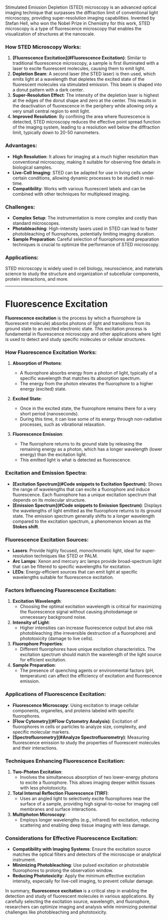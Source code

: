 Stimulated Emission Depletion (STED) microscopy is an advanced optical imaging technique that surpasses the diffraction limit of conventional light microscopy, providing super-resolution imaging capabilities. Invented by Stefan Hell, who won the Nobel Prize in Chemistry for this work, STED microscopy is a type of fluorescence microscopy that enables the visualization of structures at the nanoscale.

### How STED Microscopy Works:

1. **[Fluorescence Excitation](#Fluorescence Excitation)**: Similar to traditional fluorescence microscopy, a sample is first illuminated with a laser to excite fluorescent molecules, causing them to emit light. 
2. **Depletion Beam**: A second laser (the STED laser) is then used, which emits light at a wavelength that depletes the excited state of the fluorescent molecules via stimulated emission. This beam is shaped into a donut pattern with a dark center.
3. **Super-Resolution Effect**: The intensity of the depletion laser is highest at the edges of the donut shape and zero at the center. This results in the deactivation of fluorescence in the periphery while allowing only a very small central region to emit light.
4. **Improved Resolution**: By confining the area where fluorescence is detected, STED microscopy reduces the effective point spread function of the imaging system, leading to a resolution well below the diffraction limit, typically down to 20-50 nanometers.

### Advantages:

- **High Resolution**: It allows for imaging at a much higher resolution than conventional microscopy, making it suitable for observing fine details in biological samples.
- **Live-Cell Imaging**: STED can be adapted for use in living cells under certain conditions, allowing dynamic processes to be studied in real-time.
- **Compatibility**: Works with various fluorescent labels and can be combined with other techniques for multiplexed imaging.

### Challenges:

- **Complex Setup**: The instrumentation is more complex and costly than standard microscopes.
- **Photobleaching**: High-intensity lasers used in STED can lead to faster photobleaching of fluorophores, potentially limiting imaging duration.
- **Sample Preparation**: Careful selection of fluorophores and preparation techniques is crucial to optimize the performance of STED microscopy.

### Applications:

STED microscopy is widely used in cell biology, neuroscience, and materials science to study the structure and organization of subcellular components, protein interactions, and more.

---

# Fluorescence Excitation

**Fluorescence excitation** is the process by which a fluorophore (a fluorescent molecule) absorbs photons of light and transitions from its ground state to an excited electronic state. This excitation process is fundamental in fluorescence microscopy and other applications where light is used to detect and study specific molecules or cellular structures.

### How Fluorescence Excitation Works:

1. **Absorption of Photons**:
   - A fluorophore absorbs energy from a photon of light, typically of a specific wavelength that matches its absorption spectrum.
   - The energy from the photon elevates the fluorophore to a higher energy (excited) state.

2. **Excited State**:
   - Once in the excited state, the fluorophore remains there for a very short period (nanoseconds).
   - During this time, it can lose some of its energy through non-radiative processes, such as vibrational relaxation.

3. **Fluorescence Emission**:
   - The fluorophore returns to its ground state by releasing the remaining energy as a photon, which has a longer wavelength (lower energy) than the excitation light.
   - This emitted light is what is detected as fluorescence.

### Excitation and Emission Spectra:

- **[Excitation Spectrum](#Code snippets to Excitation Spectrum)**: Shows the range of wavelengths that can excite a fluorophore and induce fluorescence. Each fluorophore has a unique excitation spectrum that depends on its molecular structure.
- **[Emission Spectrum](#Code snippets to Emission Spectrum)**: Displays the wavelengths of light emitted as the fluorophore returns to its ground state. The emission spectrum generally shifts to a longer wavelength compared to the excitation spectrum, a phenomenon known as the **Stokes shift**.

### Fluorescence Excitation Sources:

- **Lasers**: Provide highly focused, monochromatic light, ideal for super-resolution techniques like STED or PALM.
- **Arc Lamps**: Xenon and mercury arc lamps provide broad-spectrum light that can be filtered to specific wavelengths for excitation.
- **LEDs**: Energy-efficient sources that can emit light at specific wavelengths suitable for fluorescence excitation.

### Factors Influencing Fluorescence Excitation:

1. **Excitation Wavelength**:
   - Choosing the optimal excitation wavelength is critical for maximizing the fluorescence signal without causing photodamage or unnecessary background noise.
2. **Intensity of Light**:
   - Higher intensities can increase fluorescence output but also risk photobleaching (the irreversible destruction of a fluorophore) and phototoxicity (damage to live cells).
3. **Fluorophore Properties**:
   - Different fluorophores have unique excitation characteristics. The excitation spectrum should match the wavelength of the light source for efficient excitation.
4. **Sample Preparation**:
   - The presence of quenching agents or environmental factors (pH, temperature) can affect the efficiency of excitation and fluorescence emission.

### Applications of Fluorescence Excitation:

- **Fluorescence Microscopy**: Using excitation to image cellular components, organelles, and proteins labeled with specific fluorophores.
- **[Flow Cytometry](#Flow Cytometry Analysis)**: Excitation of fluorophores in cells or particles to analyze size, complexity, and specific molecular markers.
- **[Spectrofluorometry](#Analyze Spectrofluorometry)**: Measuring fluorescence emission to study the properties of fluorescent molecules and their interactions.

### Techniques Enhancing Fluorescence Excitation:

1. **Two-Photon Excitation**:
   - Involves the simultaneous absorption of two lower-energy photons to excite a fluorophore. This allows imaging deeper within tissues with less phototoxicity.
2. **Total Internal Reflection Fluorescence (TIRF)**:
   - Uses an angled light to selectively excite fluorophores near the surface of a sample, providing high signal-to-noise for imaging cell membranes and surface interactions.
3. **Multiphoton Microscopy**:
   - Employs longer wavelengths (e.g., infrared) for excitation, reducing scattering and enabling deep tissue imaging with less damage.

### Considerations for Effective Fluorescence Excitation:

- **Compatibility with Imaging Systems**: Ensure the excitation source matches the optical filters and detectors of the microscope or analytical instrument.
- **Minimizing Photobleaching**: Use pulsed excitation or photostable fluorophores to prolong the observation window.
- **Reducing Phototoxicity**: Apply the minimum effective excitation intensity, especially for live-cell imaging, to prevent cellular damage.

In summary, **fluorescence excitation** is a critical step in enabling the detection and study of fluorescent molecules in various applications. By carefully selecting the excitation source, wavelength, and fluorophore, researchers can optimize imaging and analysis while minimizing potential challenges like photobleaching and phototoxicity.
